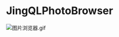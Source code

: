 # JingQLPhotoBrowser

![图片浏览器.gif](http://upload-images.jianshu.io/upload_images/1546611-ea56f6b2347f29bf.gif?imageMogr2/auto-orient/strip)